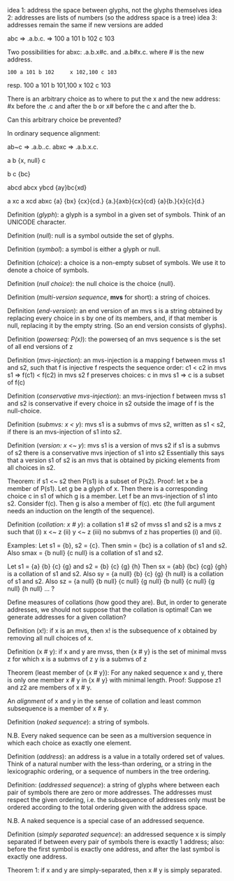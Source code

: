 idea 1: address the space between glyphs, not the glyphs themselves
idea 2: addresses are lists of numbers (so the address space is a tree)
idea 3: addresses remain the same if new versions are added

abc => .a.b.c. => 100 a 101 b 102 c 103

Two possibilities for abxc: 
	.a.b.x#c. 
and 
	.a.b#x.c. 
where # is the new address.

	100 a 101 b 102     x 102,100 c 103
resp.
	100 a 101 b 101,100 x 102     c 103 

There is an arbitrary choice as to where to put the x and the new address: 
	#x before the .c and after the b
or
	x# before the c and after the b.

Can this arbitrary choice be prevented? 

In ordinary sequence alignment:

ab~c => .a.b..c.
abxc => .a.b.x.c.

a b {x, null} c

b
c
{bc}

abcd
abcx
ybcd
{ay}bc{xd}

a xc
a xcd
abxc
{a} {bx} {cx}{cd.}
{a.}{axb}{cx}{cd}
{a}{b.}{x}{c}{d.}

Definition (*glyph*): a glyph is a symbol in a given set of symbols. Think of an UNICODE character.

Definition (*null*): null is a symbol outside the set of glyphs.

Definition (*symbol*): a symbol is either a glyph or null.

Definition (*choice*): a choice is a non-empty subset of symbols. We use it to denote a choice of symbols.

Definition (*null choice*): the null choice is the choice {null}.

Definition (*multi-version sequence*, **mvs** for short): a string of choices.

Definition (*end-version*): an end version of an mvs s is a string obtained by replacing every choice in s by one of its members, and, if that member is null, replacing it by the empty string. (So an end version consists of glyphs).

Definition (*powerseq: P(x)*): the powerseq of an mvs sequence s is the set of all end versions of z

Definition (*mvs-injection*): an mvs-injection is a mapping f between mvss s1 and s2, such that
	f is injective
	f respects the sequence order: 
		c1 < c2 in mvs s1 => f(c1) < f(c2) in mvs s2
	f preserves choices:
		c in mvs s1 => c is a subset of f(c) 

Definition (*conservative mvs-injection*): an mvs-injection f between mvss s1 and s2 is conservative if every choice in s2 outside the image of f is the null-choice. 
	
Definition (*submvs: x < y*): mvs s1 is a submvs of mvs s2, written as s1 < s2, if there is an mvs-injection of s1 into s2.

Definition (*version: x <~ y*): mvs s1 is a version of mvs s2 if 
	s1 is a submvs of s2
	there is a conservative mvs injection of s1 into s2
Essentially this says that a version s1 of s2 is an mvs that is obtained by picking elements from all choices in s2.

Theorem: if s1 <~ s2 then P(s1) is a subset of P(s2).
Proof: let x be a member of P(s1). Let g be a glyph of x. Then there is a corresponding choice c in s1 of which g is a member.
Let f be an mvs-injection of s1 into s2. Consider f(c). Then g is also a member of f(c). etc (the full argument needs an induction on the length of the sequence).

Definition (*collation: x # y*): a collation s1 # s2 of mvss s1 and s2 is a mvs z such that
	(i) x <~ z
	(ii) y <~ z
	(iii) no submvs of z has properties (i) and (ii).

Examples:
Let s1 = {b}, s2 = {c}. 
Then smin = {bc} is a collation of s1 and s2.
Also smax = {b null} {c null} is a collation of s1 and s2.

Let s1 = {a} {b} {c} {g} and s2 = {b} {c} {g} {h} 
Then sx = {ab} {bc} {cg} {gh} is a collation of s1 and s2.
Also sy = {a null} {b} {c} {g} {h null} is a collation of s1 and s2.
Also sz = {a null} {b null} {c null} {g null} {b null} {c null} {g null} {h null} ... ?

Define measures of collations (how good they are).
But, in order to generate addresses, we should not suppose that the collation is optimal! Can we generate addresses for a given collation?

Definition (x!): if x is an mvs, then x! is the subsequence of x obtained by removing all null choices of x.

Definition (x # y): if x and y are mvss, then {x # y} is the set of  minimal mvss z for which 
	x is a submvs of z
	y is a submvs of z

Theorem (least member of {x # y}): For any naked sequence x and y, there is only one member x # y in {x # y} with minimal length.
Proof: Suppose z1 and z2 are members of x # y.
 
An *alignment* of x and y in the sense of collation and least common subsequence is a member of x # y.

Definition (*naked sequence*): a string of symbols.

N.B. Every naked sequence can be seen as a multiversion sequence in which each choice as exactly one element.

Definition (*address*): an address is a value in a totally ordered set of values. Think of a natural number with the less-than ordering, or a string in the lexicographic ordering, or a sequence of numbers in the tree ordering.

Definition: (*addressed sequence*): a string of glyphs where between each pair of symbols there are zero or more addresses.
The addresses must respect the given ordering, i.e. the subsequence of addresses only must be ordered according to the total ordering given with the address space.

N.B. A naked sequence is a special case of an addressed sequence.

Definition (*simply separated sequence*): an addressed sequence x is simply separated if between every pair of symbols there is exactly 1 address; also: before the first symbol is exactly one address, and after the last symbol is exactly one address.


Theorem 1: if x and y are simply-separated, then x # y is simply separated.